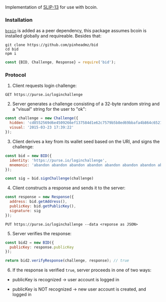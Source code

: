 Implementation of
[SLIP-13](https://github.com/satoshilabs/slips/blob/master/slip-0013.md)
for use with bcoin.

### Installation

[`bcoin`](https://github.com/bcoin-org/bcoin) is added as a peer dependency, this package assumes bcoin is installed
globally and requireable. Besides that:

```
git clone https://github.com/pinheadmz/bid
cd bid
npm i
```

```js
const {BID, Challenge, Response} = require('bid');
```

### Protocol

1. Client requests login challenge:

```
GET https://purse.io/loginchallenge
```

2. Server generates a challenge consisting of a 32-byte random string and a
"visual" string for the user to "ok":

```js
const challenge = new Challenge({
  hidden: 'cd8552569d6e4509266ef137584d1e62c7579b5b8ed69bbafa4b864c6521e7c2',
  visual: '2015-03-23 17:39:22'
});
```

3. Client derives a key from its wallet seed based on the URI, and signs the
challenge:

```js
const bid = new BID({
  identity: 'https://purse.io/loginchallenge',
  mnemonic: 'abandon abandon abandon abandon abandon abandon abandon abandon abandon abandon abandon about'
});

const sig = bid.signChallenge(challenge)
```

4. Client constructs a response and sends it to the server:

```js
const response = new Response({
  address: bid.getAddress(),
  publicKey: bid.getPublicKey(),
  signature: sig
});
```

```
PUT https://purse.io/loginchallenge --data <reponse as JSON>
```

5. Server verifies the response:

```js
const bid2 = new BID({
  publicKey: response.publicKey
});

return bid2.verifyResponse(challenge, response); // true
```

6. If the response is verified `true`, server proceeds in one of two ways:

- publicKey is recognized -> user account is logged in

- publicKey is NOT recognized -> new user account is created, and logged in
